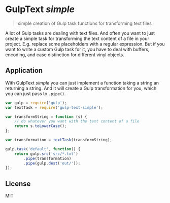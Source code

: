 GulpText _simple_
=================

> simple creation of Gulp task functions for transforming text files

A lot of Gulp tasks are dealing with text files.
And often you want to just create a simple task for transforming the text content of a file in your project.
E.g. replace some placeholders with a regular expression.
But if you want to write a custom Gulp task for it, you have to deal with buffers, encoding, and case distinction for different vinyl objects.

Application
-----------

With GulpText _simple_ you can just implement a function taking a string an returning a string. And it will create a Gulp transformation for you, which you can just pass to `.pipe()`.

~~~ js
var gulp = require('gulp');
var textTask = require('gulp-text-simple');

var transformString = function (s) {
    // do whatever you want with the text content of a file
    return s.toLowerCase();
};

var transformation = textTask(transformString);

gulp.task('default', function() {
    return gulp.src('src/*.txt')
        .pipe(transformation)
        .pipe(gulp.dest('out/'));
});
~~~

License
-------

MIT